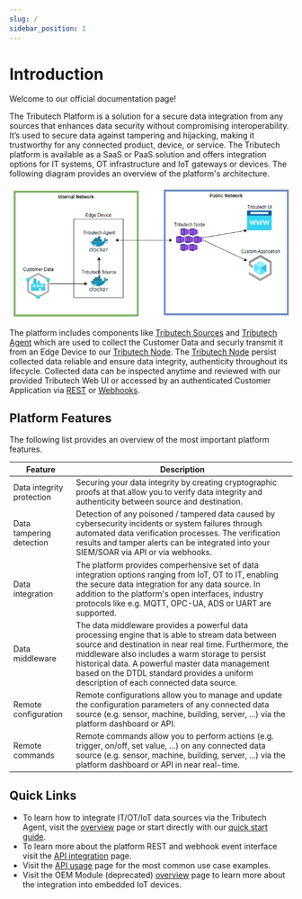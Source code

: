 ```yaml
---
slug: /
sidebar_position: 1
---
```

# Introduction

Welcome to our official documentation page!

The Tributech Platform is a solution for a secure data integration from any sources that enhances data security without compromising interoperability. It’s used to secure data against tampering and hijacking, making it trustworthy for any connected product, device, or service. The Tributech platform is available as a SaaS or PaaS solution and offers integration options for IT systems, OT infrastructure and IoT gateways or devices. The following diagram provides an overview of the platform's architecture.

![Tributech Architecture - Overview](./img/introduction/DemeterArchitectureOverview.png)

The platform includes components like [Tributech Sources](tributech_agent/source_integration.md) and [Tributech Agent](tributech_agent/overview.md) which are used to collect the Customer Data and securly transmit it from an Edge Device to our [Tributech Node](tributech_node/overview.md). The [Tributech Node](tributech_node/overview.md) persist collected data reliable and ensure data integrity, authenticity throughout its lifecycle. Collected data can be
inspected anytime and reviewed with our provided Tributech Web UI or accessed by an authenticated Customer Application via [REST](tributech_node/API_usage.md) or [Webhooks](tributech_node/Webhook_integration.md).


## Platform Features

The following list provides an overview of the most important platform features.

| Feature    | Description                                                                                   |
| --------- | ---------------------------------------------------------------------------------------------  |
| Data integrity protection      | Securing your data integrity by creating cryptographic proofs at that allow you to verify data integrity and authenticity between source and destination.  |
| Data tampering detection    | Detection of any poisoned / tampered data caused by cybersecurity incidents or system failures through automated data verification processes. The verification results and tamper alerts can be integrated into your SIEM/SOAR via API or via webhooks.         |
| Data integration | The platform provides comperhensive set of data integration options ranging from IoT, OT to IT, enabling the secure data integration for any data source. In addition to the platform's open interfaces, industry protocols like e.g. MQTT, OPC-UA, ADS or UART are supported.     |
| Data middleware | The data middleware provides a powerful data processing engine that is able to stream data between source and destination in near real time. Furthermore, the middleware also includes a warm storage to persist historical data. A powerful master data management based on the DTDL standard provides a uniform description of each connected data source.        |
| Remote configuration  | Remote configurations allow you to manage and update the configuration parameters of any connected data source (e.g. sensor, machine, building, server, ...) via the platform dashboard or API.        |
| Remote commands | Remote commands allow you to perform actions (e.g. trigger, on/off, set value, ...) on any connected data source (e.g. sensor, machine, building, server, ...) via the platform dashboard or API in near real-time.        |

## Quick Links

-	To learn how to integrate IT/OT/IoT data sources via the Tributech Agent, visit the [overview](./tributech_agent/overview.md) page or start directly with our [quick start guide](./tributech_agent/quickstart.mdx).
-	To learn more about the platform REST and webhook event interface visit the [API integration](./tributech_node/API_integration.md) page.
-	Visit the [API usage](./tributech_node/API_usage.md) page for the most common use case examples.
-	Visit the OEM Module (deprecated) [overview](./oem_module/overview.md) page to learn more about the integration into embedded IoT devices.

